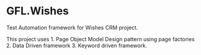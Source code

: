 # GFL.Wishes

Test Automation framework for Wishes CRM project.

This project uses 
	1. Page Object Model Design pattern using page factories
	2. Data Driven framework
	3. Keyword driven framework.
